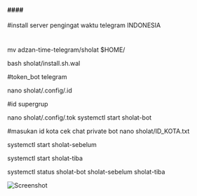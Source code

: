 
####  ####  ####
#install server pengingat waktu telegram INDONESIA 
#
mv adzan-time-telegram/sholat $HOME/

bash sholat/install.sh.wal

#token_bot telegram

nano sholat/.config/.id

#id supergrup

nano sholat/.config/.tok
systemctl start sholat-bot

#masukan id kota cek chat private bot
nano sholat/ID_KOTA.txt

systemctl start sholat-sebelum

systemctl start sholat-tiba

systemctl status sholat-bot sholat-sebelum sholat-tiba






![Screenshot](images/screenshot.png)
